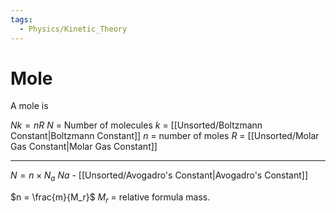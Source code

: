 ```yaml
---
tags:
  - Physics/Kinetic_Theory
---
```

# Mole
A mole is

$Nk  = nR$
$N$ = Number of molecules
$k$ = [[Unsorted/Boltzmann Constant|Boltzmann Constant]]
$n$ = number of moles
$R$ = [[Unsorted/Molar Gas Constant|Molar Gas Constant]]

---

$N = n\times N_a$
$Na$ - [[Unsorted/Avogadro's Constant|Avogadro's Constant]]

$n = \frac{m}{M_r}$
$M_r$ = relative formula mass.

